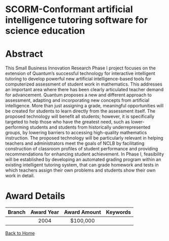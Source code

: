 
SCORM-Conformant artificial intelligence tutoring software for science education
================================================================================

# Abstract


This Small Business Innovation Research Phase I project focuses on the extension of Quantum’s successful technology for interactive intelligent tutoring to develop powerful new artificial intelligence-based tools for computerized assessment of student work in mathematics. This addresses an important area where there has been clearly articulated teacher demand for advancement. Quantum proposes a new and different approach to assessment, adapting and incorporating new concepts from artificial intelligence. More than just assigning a grade, meaningful opportunities will be created for students to learn directly from the assessment itself. The proposed technology will benefit all students; however, it is specifically targeted to help those who have the greatest need, such as lower-performing students and students from historically underrepresented groups, by lowering barriers to accessing high-quality mathematics instruction. The proposed technology will be particularly relevant in helping teachers and administrators meet the goals of NCLB by facilitating construction of classroom profiles of student performance and providing recommendations for enhancing student achievement. In Phase I, feasibility will be established by developing an automated grading program within an existing intelligent tutoring system, that can grade homework and tests in which teachers assign their own problems and students show their own work in detail.  

# Award Details

|Branch|Award Year|Award Amount|Keywords|
| :---: | :---: | :---: | :---: |
||2004|$100,000||
  
  


[Back to Home](https://github.com/chrischow/dod_sbir_awards/Reports/JH/#2309)